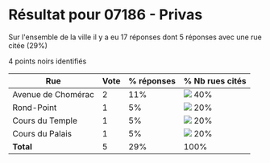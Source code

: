 # Résultat pour 07186 - Privas

Sur l'ensemble de la ville il y a eu 17 réponses dont 5 réponses avec une rue citée (29%)

4 points noirs identifiés

| Rue | Vote | % réponses | % Nb rues cités|
|-----|------|------------|----------------|
| Avenue de Chomérac | 2 | 11% | <img src="../../img/bar_40.gif" />&nbsp;40%|
| Rond-Point | 1 | 5% | <img src="../../img/bar_20.gif" />&nbsp;20%|
| Cours du Temple | 1 | 5% | <img src="../../img/bar_20.gif" />&nbsp;20%|
| Cours du Palais | 1 | 5% | <img src="../../img/bar_20.gif" />&nbsp;20%|
| **Total** | 5 | 29% | 100%|
